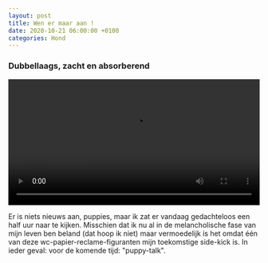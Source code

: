 ```yaml
---
layout: post
title: Wen er maar aan !
date: 2020-10-21 06:00:00 +0100
categories: Hond
---
```


### Dubbellaags, zacht en absorberend
<video style="width:100%" controls>
 <source src="https://prisse.nl/assets/koen.mp4 ">videotag not supported
 </video>

Er is niets nieuws aan, puppies, maar ik zat er vandaag gedachteloos een half uur naar te kijken. Misschien dat ik nu al in de melancholische fase van mijn leven ben beland (dat hoop ik niet) maar vermoedelijk is het omdat één van deze wc-papier-reclame-figuranten mijn toekomstige side-kick is. In ieder geval: voor de komende tijd: "puppy-talk".

